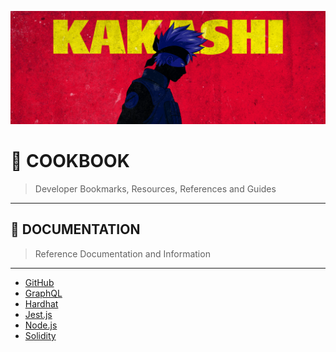 ![0xKakashi](../banner.png)

# 📔 COOKBOOK

> Developer Bookmarks, Resources, References and Guides

---

## 📄 DOCUMENTATION

> Reference Documentation and Information

---

* [GitHub](./github.md)
* [GraphQL](./graphql.md)
* [Hardhat](./hardhat.md)
* [Jest.js](./jestjs.md)
* [Node.js](./nodejs.md)
* [Solidity](./solidity.md)

